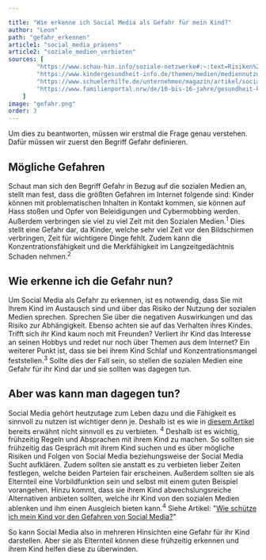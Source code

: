 ```yaml
---

title: "Wie erkenne ich Social Media als Gefahr für mein Kind?"
author: "Leon"
path: "gefahr_erkennen"
article1: "social_media_präsens"
article2: "soziale_medien_verbieten"
sources: [
        "https://www.schau-hin.info/soziale-netzwerke#:~:text=Risiken%20und%20Einstellungen%20im%20Überblick,in%20Kontakt%20zu%20Fremden%20kommen",
        "https://www.kindergesundheit-info.de/themen/medien/mediennutzung/medien-gefahren/#:~:text=Kindern%2C%20die%20sehr%20viel%20Zeit,Merkfähigkeit%20im%20Langzeitgedächtnis%20Schaden%20nehmen",
        "https://www.schuelerhilfe.de/unternehmen/magazin/artikel/social-media-sucht-bei-kindern-vorbeugen-erkennen-und-bekaempfen/#:~:text=Erste%20Anzeichen%20einer%20problematischen%20Social,oder%20gar%20nicht%20mehr%20statt",
        "https://www.familienportal.nrw/de/10-bis-16-jahre/gesundheit-kind/mediensucht"
    ]
image: "gefahr.png"
order: 3
---
```


Um dies zu beantworten, müssen wir erstmal die Frage genau verstehen. Dafür müssen wir zuerst den Begriff Gefahr definieren.
## Mögliche Gefahren
Schaut man sich den Begriff Gefahr in Bezug auf die sozialen Medien an, stellt man fest, dass die größten Gefahren im Internet folgende sind:
Kinder können mit problematischen Inhalten in Kontakt kommen, sie können auf Hass stoßen und Opfer von Beleidigungen und Cybermobbing werden. Außerdem verbringen sie viel zu viel Zeit mit den Sozialen Medien.<sup>1</sup> Dies stellt eine Gefahr dar, da Kinder, welche sehr viel Zeit vor den Bildschirmen verbringen, Zeit für wichtigere Dinge fehlt. Zudem kann die Konzentrationsfähigkeit und die Merkfähigkeit im Langzeitgedächtnis Schaden nehmen.<sup>2</sup>
## Wie erkenne ich die Gefahr nun?
Um Social Media als Gefahr zu erkennen, ist es notwendig, dass Sie mit Ihrem Kind im Austausch sind und über das Risiko der Nutzung der sozialen Medien sprechen. Sprechen Sie über die negativen Auswirkungen und das Risiko zur Abhängigkeit. Ebenso achten sie auf das Verhalten ihres Kindes. Trifft sich ihr Kind kaum noch mit Freunden? Verliert ihr Kind das Interesse an seinen Hobbys und redet nur noch über Themen aus dem Internet? Ein weiterer Punkt ist, dass sie bei ihrem Kind Schlaf und Konzentrationsmangel feststellen.<sup>3</sup> Sollte dies der Fall sein, so stellen die sozialen Medien eine Gefahr für ihr Kind dar und sie sollten was dagegen tun.
## Aber was kann man dagegen tun?
Social Media gehört heutzutage zum Leben dazu und die Fähigkeit es sinnvoll zu nutzen ist wichtiger denn je. Deshalb ist es wie in <a href="/article/soziale_medien_verbieten">diesem Artikel</a> bereits erwähnt nicht sinnvoll es zu verbieten. <sup>4</sup> Deshalb ist es wichtig, frühzeitig Regeln und Absprachen mit ihrem Kind zu machen. So sollten sie frühzeitig das Gespräch mit ihrem Kind suchen und es über mögliche Risiken und Folgen von Social Media beziehungsweise der Social Media Sucht aufklären. Zudem sollten sie anstatt es zu verbieten lieber Zeiten festlegen, welche beiden Parteien fair erscheinen. Außerdem sollten sie als Elternteil eine Vorbildfunktion sein und selbst mit einem guten Beispiel vorangehen. Hinzu kommt, dass sie ihrem Kind abwechslungsreiche Alternativen anbieten sollten, welche ihr Kind von den sozialen Medien ablenken und ihm einen Ausgleich bieten kann.<sup>4</sup> Siehe Artikel: "<a href="/article/alternativen">Wie schütze ich mein Kind vor den Gefahren von Social Media?</a>"

So kann Social Media also in mehreren Hinsichten eine Gefahr für ihr Kind darstellen. Aber sie als Elternteil können diese frühzeitig erkennen und ihrem Kind helfen diese zu überwinden.